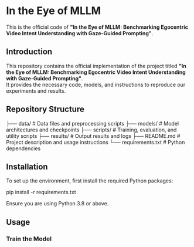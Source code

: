# In the Eye of MLLM

This is the official code of **"In the Eye of MLLM: Benchmarking Egocentric Video Intent Understanding with Gaze-Guided Prompting"**.

## Introduction

This repository contains the official implementation of the project titled **"In the Eye of MLLM: Benchmarking Egocentric Video Intent Understanding with Gaze-Guided Prompting"**.  
It provides the necessary code, models, and instructions to reproduce our experiments and results.

## Repository Structure

├── data/ # Data files and preprocessing scripts ├── models/ # Model architectures and checkpoints ├── scripts/ # Training, evaluation, and utility scripts ├── results/ # Output results and logs ├── README.md # Project description and usage instructions └── requirements.txt # Python dependencies

## Installation

To set up the environment, first install the required Python packages:

pip install -r requirements.txt


Ensure you are using Python 3.8 or above.

## Usage


### Train the Model


